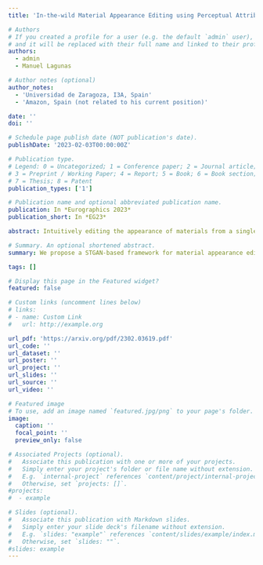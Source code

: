 ```yaml
---
title: 'In-the-wild Material Appearance Editing using Perceptual Attributes'

# Authors
# If you created a profile for a user (e.g. the default `admin` user), write the username (folder name) here
# and it will be replaced with their full name and linked to their profile.
authors:
  - admin
  - Manuel Lagunas

# Author notes (optional)
author_notes:
  - 'Universidad de Zaragoza, I3A, Spain'
  - 'Amazon, Spain (not related to his current position)'

date: ''
doi: ''

# Schedule page publish date (NOT publication's date).
publishDate: '2023-02-03T00:00:00Z'

# Publication type.
# Legend: 0 = Uncategorized; 1 = Conference paper; 2 = Journal article;
# 3 = Preprint / Working Paper; 4 = Report; 5 = Book; 6 = Book section;
# 7 = Thesis; 8 = Patent
publication_types: ['1']

# Publication name and optional abbreviated publication name.
publication: In *Eurographics 2023*
publication_short: In *EG23*

abstract: Intuitively editing the appearance of materials from a single image is a challenging task given the complexity of the interactions between light and matter, and the ambivalence of human perception. This problem has been traditionally addressed by estimating additional factors of the scene like geometry or illumination, thus solving an inverse rendering problem and subduing the final quality of the results to the quality of these estimations. We present a single-image appearance editing framework that allows us to intuitively modify the material appearance of an object by increasing or decreasing high-level perceptual attributes describing such appearance (e.g., glossy or metallic). Our framework takes as input an in-the-wild image of a single object, where geometry, material, and illumination are not controlled, and inverse rendering is not required. We rely on generative models and devise a novel architecture with Selective Transfer Unit (STU) cells that allow to preserve the high-frequency details from the input image in the edited one. To train our framework we leverage a dataset with pairs of synthetic images rendered with physically-based algorithms, and the corresponding crowd-sourced ratings of high-level perceptual attributes. We show that our material editing framework outperforms the state of the art, and showcase its applicability on synthetic images, in-the-wild real-world photographs, and video sequences.

# Summary. An optional shortened abstract.
summary: We propose a STGAN-based framework for material appearance editing from an in-the-wild image of a single object.

tags: []

# Display this page in the Featured widget?
featured: false

# Custom links (uncomment lines below)
# links:
# - name: Custom Link
#   url: http://example.org

url_pdf: 'https://arxiv.org/pdf/2302.03619.pdf'
url_code: ''
url_dataset: ''
url_poster: ''
url_project: ''
url_slides: ''
url_source: ''
url_video: ''

# Featured image
# To use, add an image named `featured.jpg/png` to your page's folder.
image:
  caption: ''
  focal_point: ''
  preview_only: false

# Associated Projects (optional).
#   Associate this publication with one or more of your projects.
#   Simply enter your project's folder or file name without extension.
#   E.g. `internal-project` references `content/project/internal-project/index.md`.
#   Otherwise, set `projects: []`.
#projects:
#  - example

# Slides (optional).
#   Associate this publication with Markdown slides.
#   Simply enter your slide deck's filename without extension.
#   E.g. `slides: "example"` references `content/slides/example/index.md`.
#   Otherwise, set `slides: ""`.
#slides: example
---
```


